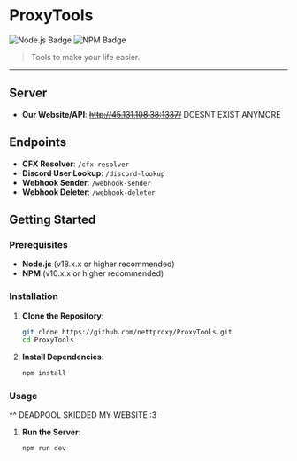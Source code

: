 # ProxyTools
![Node.js Badge](https://img.shields.io/badge/18.0.0%20or%20higher%20recommended!-ffa6ed?style=for-the-badge&color=ffa6ed&labelColor=ff6ee9&label=nodejs)
![NPM Badge](https://img.shields.io/badge/10.x.x%20or%20higher%20recommended!-ffa6ed?style=for-the-badge&color=ffa6ed&labelColor=ff6ee9&label=npm)

> Tools to make your life easier.

---

## Server
- **Our Website/API**: ~~http://45.131.108.38:1337/~~ DOESNT EXIST ANYMORE

## Endpoints
- **CFX Resolver**: `/cfx-resolver`
- **Discord User Lookup**: `/discord-lookup`
- **Webhook Sender**: `/webhook-sender`
- **Webhook Deleter**: `/webhook-deleter`

## Getting Started

### Prerequisites
- **Node.js** (v18.x.x or higher recommended)
- **NPM** (v10.x.x or higher recommended)

### Installation
1. **Clone the Repository**:
   ```bash
   git clone https://github.com/nettproxy/ProxyTools.git
   cd ProxyTools


2. **Install Dependencies:**
    ```bash
    npm install
    ```

### Usage

^^ DEADPOOL SKIDDED MY WEBSITE :3
1. **Run the Server**:
    ```bash
    npm run dev
    ```
